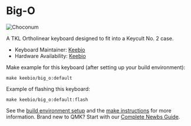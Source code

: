 # Big-O

![Choconum](https://cdn.shopify.com/s/files/1/1851/5125/products/image_ac483e26-c47b-4939-904f-41ad8de28210_1024x1024@2x.jpg?v=1586055933)

A TKL Ortholinear keyboard designed to fit into a Keycult No. 2 case.

* Keyboard Maintainer: [Keebio](https://github.com/nooges)
* Hardware Availability: [Keebio](https://keeb.io/)

Make example for this keyboard (after setting up your build environment):

    make keebio/big_o:default

Example of flashing this keyboard:

    make keebio/big_o:default:flash

See the [build environment setup](https://docs.qmk.fm/#/getting_started_build_tools) and the [make instructions](https://docs.qmk.fm/#/getting_started_make_guide) for more information. Brand new to QMK? Start with our [Complete Newbs Guide](https://docs.qmk.fm/#/newbs).
